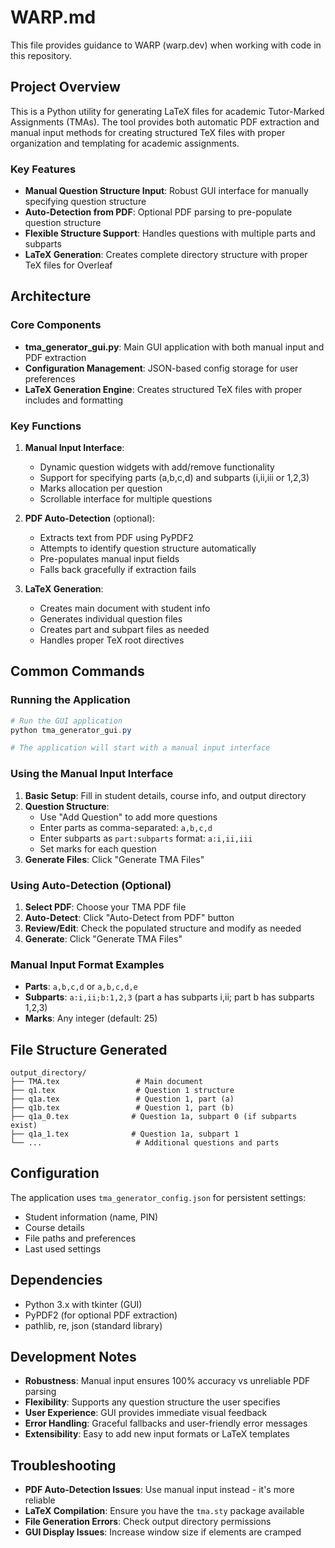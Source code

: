 # WARP.md

This file provides guidance to WARP (warp.dev) when working with code in this repository.

## Project Overview

This is a Python utility for generating LaTeX files for academic Tutor-Marked Assignments (TMAs). The tool provides both automatic PDF extraction and manual input methods for creating structured TeX files with proper organization and templating for academic assignments.

### Key Features
- **Manual Question Structure Input**: Robust GUI interface for manually specifying question structure
- **Auto-Detection from PDF**: Optional PDF parsing to pre-populate question structure  
- **Flexible Structure Support**: Handles questions with multiple parts and subparts
- **LaTeX Generation**: Creates complete directory structure with proper TeX files for Overleaf

## Architecture

### Core Components

- **tma_generator_gui.py**: Main GUI application with both manual input and PDF extraction
- **Configuration Management**: JSON-based config storage for user preferences
- **LaTeX Generation Engine**: Creates structured TeX files with proper includes and formatting

### Key Functions

1. **Manual Input Interface**:
   - Dynamic question widgets with add/remove functionality
   - Support for specifying parts (a,b,c,d) and subparts (i,ii,iii or 1,2,3)
   - Marks allocation per question
   - Scrollable interface for multiple questions

2. **PDF Auto-Detection** (optional):
   - Extracts text from PDF using PyPDF2
   - Attempts to identify question structure automatically
   - Pre-populates manual input fields
   - Falls back gracefully if extraction fails

3. **LaTeX Generation**:
   - Creates main document with student info
   - Generates individual question files
   - Creates part and subpart files as needed
   - Handles proper TeX root directives

## Common Commands

### Running the Application

```powershell
# Run the GUI application
python tma_generator_gui.py

# The application will start with a manual input interface
```

### Using the Manual Input Interface

1. **Basic Setup**: Fill in student details, course info, and output directory
2. **Question Structure**: 
   - Use "Add Question" to add more questions
   - Enter parts as comma-separated: `a,b,c,d`
   - Enter subparts as `part:subparts` format: `a:i,ii,iii`
   - Set marks for each question
3. **Generate Files**: Click "Generate TMA Files"

### Using Auto-Detection (Optional)

1. **Select PDF**: Choose your TMA PDF file
2. **Auto-Detect**: Click "Auto-Detect from PDF" button
3. **Review/Edit**: Check the populated structure and modify as needed
4. **Generate**: Click "Generate TMA Files"

### Manual Input Format Examples

- **Parts**: `a,b,c,d` or `a,b,c,d,e`
- **Subparts**: `a:i,ii;b:1,2,3` (part a has subparts i,ii; part b has subparts 1,2,3)
- **Marks**: Any integer (default: 25)

## File Structure Generated

```
output_directory/
├── TMA.tex                 # Main document
├── q1.tex                  # Question 1 structure
├── q1a.tex                 # Question 1, part (a)
├── q1b.tex                 # Question 1, part (b)
├── q1a_0.tex              # Question 1a, subpart 0 (if subparts exist)
├── q1a_1.tex              # Question 1a, subpart 1
└── ...                     # Additional questions and parts
```

## Configuration

The application uses `tma_generator_config.json` for persistent settings:
- Student information (name, PIN)
- Course details
- File paths and preferences
- Last used settings

## Dependencies

- Python 3.x with tkinter (GUI)
- PyPDF2 (for optional PDF extraction)
- pathlib, re, json (standard library)

## Development Notes

- **Robustness**: Manual input ensures 100% accuracy vs unreliable PDF parsing
- **Flexibility**: Supports any question structure the user specifies
- **User Experience**: GUI provides immediate visual feedback
- **Error Handling**: Graceful fallbacks and user-friendly error messages
- **Extensibility**: Easy to add new input formats or LaTeX templates

## Troubleshooting

- **PDF Auto-Detection Issues**: Use manual input instead - it's more reliable
- **LaTeX Compilation**: Ensure you have the `tma.sty` package available
- **File Generation Errors**: Check output directory permissions
- **GUI Display Issues**: Increase window size if elements are cramped